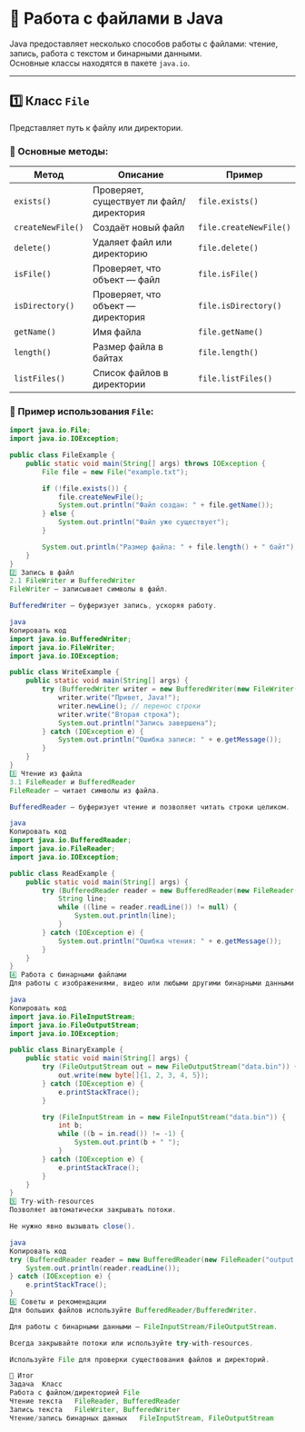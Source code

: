 # 📂 Работа с файлами в Java

Java предоставляет несколько способов работы с файлами: чтение, запись, работа с текстом и бинарными данными.  
Основные классы находятся в пакете `java.io`.

---

## 1️⃣ Класс `File`

Представляет путь к файлу или директории.

### 📌 Основные методы:

| Метод | Описание | Пример |
|-------|----------|--------|
| `exists()` | Проверяет, существует ли файл/директория | `file.exists()` |
| `createNewFile()` | Создаёт новый файл | `file.createNewFile()` |
| `delete()` | Удаляет файл или директорию | `file.delete()` |
| `isFile()` | Проверяет, что объект — файл | `file.isFile()` |
| `isDirectory()` | Проверяет, что объект — директория | `file.isDirectory()` |
| `getName()` | Имя файла | `file.getName()` |
| `length()` | Размер файла в байтах | `file.length()` |
| `listFiles()` | Список файлов в директории | `file.listFiles()` |

### 📌 Пример использования `File`:

```java
import java.io.File;
import java.io.IOException;

public class FileExample {
    public static void main(String[] args) throws IOException {
        File file = new File("example.txt");

        if (!file.exists()) {
            file.createNewFile();
            System.out.println("Файл создан: " + file.getName());
        } else {
            System.out.println("Файл уже существует");
        }

        System.out.println("Размер файла: " + file.length() + " байт");
    }
}
2️⃣ Запись в файл
2.1 FileWriter и BufferedWriter
FileWriter – записывает символы в файл.

BufferedWriter – буферизует запись, ускоряя работу.

java
Копировать код
import java.io.BufferedWriter;
import java.io.FileWriter;
import java.io.IOException;

public class WriteExample {
    public static void main(String[] args) {
        try (BufferedWriter writer = new BufferedWriter(new FileWriter("output.txt"))) {
            writer.write("Привет, Java!");
            writer.newLine(); // перенос строки
            writer.write("Вторая строка");
            System.out.println("Запись завершена");
        } catch (IOException e) {
            System.out.println("Ошибка записи: " + e.getMessage());
        }
    }
}
3️⃣ Чтение из файла
3.1 FileReader и BufferedReader
FileReader – читает символы из файла.

BufferedReader – буферизует чтение и позволяет читать строки целиком.

java
Копировать код
import java.io.BufferedReader;
import java.io.FileReader;
import java.io.IOException;

public class ReadExample {
    public static void main(String[] args) {
        try (BufferedReader reader = new BufferedReader(new FileReader("output.txt"))) {
            String line;
            while ((line = reader.readLine()) != null) {
                System.out.println(line);
            }
        } catch (IOException e) {
            System.out.println("Ошибка чтения: " + e.getMessage());
        }
    }
}
4️⃣ Работа с бинарными файлами
Для работы с изображениями, видео или любыми другими бинарными данными используются FileInputStream и FileOutputStream.

java
Копировать код
import java.io.FileInputStream;
import java.io.FileOutputStream;
import java.io.IOException;

public class BinaryExample {
    public static void main(String[] args) {
        try (FileOutputStream out = new FileOutputStream("data.bin")) {
            out.write(new byte[]{1, 2, 3, 4, 5});
        } catch (IOException e) {
            e.printStackTrace();
        }

        try (FileInputStream in = new FileInputStream("data.bin")) {
            int b;
            while ((b = in.read()) != -1) {
                System.out.print(b + " ");
            }
        } catch (IOException e) {
            e.printStackTrace();
        }
    }
}
5️⃣ Try-with-resources
Позволяет автоматически закрывать потоки.

Не нужно явно вызывать close().

java
Копировать код
try (BufferedReader reader = new BufferedReader(new FileReader("output.txt"))) {
    System.out.println(reader.readLine());
} catch (IOException e) {
    e.printStackTrace();
}
6️⃣ Советы и рекомендации
Для больших файлов используйте BufferedReader/BufferedWriter.

Для работы с бинарными данными – FileInputStream/FileOutputStream.

Всегда закрывайте потоки или используйте try-with-resources.

Используйте File для проверки существования файлов и директорий.

📌 Итог
Задача	Класс
Работа с файлом/директорией	File
Чтение текста	FileReader, BufferedReader
Запись текста	FileWriter, BufferedWriter
Чтение/запись бинарных данных	FileInputStream, FileOutputStream